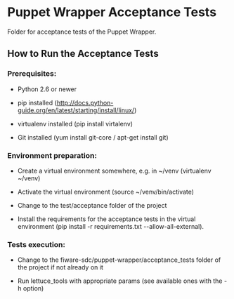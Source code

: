 # Puppet Wrapper Acceptance Tests

Folder for acceptance tests of the Puppet Wrapper.

## How to Run the Acceptance Tests

### Prerequisites:

- Python 2.6 or newer

- pip installed (http://docs.python-guide.org/en/latest/starting/install/linux/)

- virtualenv installed (pip install virtalenv)

- Git installed (yum install git-core / apt-get install git)

### Environment preparation:

- Create a virtual environment somewhere, e.g. in ~/venv (virtualenv ~/venv)

- Activate the virtual environment (source ~/venv/bin/activate)

- Change to the test/acceptance folder of the project

- Install the requirements for the acceptance tests in the virtual environment (pip install -r requirements.txt --allow-all-external).

### Tests execution:

- Change to the fiware-sdc/puppet-wrapper/acceptance_tests folder of the project if not already on it

- Run lettuce_tools with appropriate params (see available ones with the -h option)
